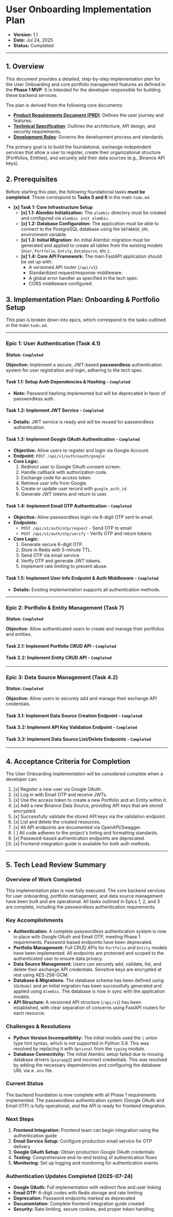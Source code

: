 # User Onboarding Implementation Plan

- **Version:** 1.1
- **Date:** Jul 24, 2025
- **Status:** Completed

---

## 1. Overview

This document provides a detailed, step-by-step implementation plan for the User Onboarding and core portfolio management features as defined in the **Phase 1 MVP**. It is intended for the developer responsible for building these backend services.

The plan is derived from the following core documents:
- **[Product Requirements Document (PRD)](./prd.md)**: Defines the user journey and features.
- **[Technical Specification](./tech_spec.md)**: Outlines the architecture, API design, and security requirements.
- **[Development Rules](./rules.md)**: Governs the development process and standards.

The primary goal is to build the foundational, exchange-independent services that allow a user to register, create their organizational structure (Portfolios, Entities), and securely add their data sources (e.g., Binance API keys).

## 2. Prerequisites

Before starting this plan, the following foundational tasks **must be completed**. These correspond to **Tasks 5 and 6** in the main `todo.md`.

-   **[x] Task 1: Core Infrastructure Setup**
    -   **[x] 1.1: Alembic Initialization:** The `alembic` directory must be created and configured via `alembic init alembic`.
    -   **[x] 1.2: Database Configuration:** The application must be able to connect to the PostgreSQL database using the `DATABASE_URL` environment variable.
    -   **[x] 1.3: Initial Migration:** An initial Alembic migration must be generated and applied to create all tables from the existing models (`User`, `Portfolio`, `Entity`, `DataSource`, etc.).
    -   **[x] 1.4: Core API Framework:** The main FastAPI application should be set up with:
        -   A versioned API router (`/api/v1`).
        -   Standardized request/response middleware.
        -   A global error handler as specified in the tech spec.
        -   CORS middleware configured.

## 3. Implementation Plan: Onboarding & Portfolio Setup

This plan is broken down into epics, which correspond to the tasks outlined in the main `todo.md`.

---

### **Epic 1: User Authentication (Task 4.1)**
**Status: `Completed`**

**Objective:** Implement a secure, JWT-based **passwordless** authentication system for user registration and login, adhering to the tech spec.

#### **Task 1.1: Setup Auth Dependencies & Hashing** - `Completed`
- **Note:** Password hashing implemented but will be deprecated in favor of passwordless auth.

#### **Task 1.2: Implement JWT Service** - `Completed`
- **Details:** JWT service is ready and will be reused for passwordless authentication.

#### **Task 1.3: Implement Google OAuth Authentication** - `Completed`
- **Objective:** Allow users to register and login via Google Account.
- **Endpoint:** `POST /api/v1/auth/oauth/google`
- **Core Logic:**
    1. Redirect user to Google OAuth consent screen.
    2. Handle callback with authorization code.
    3. Exchange code for access token.
    4. Retrieve user info from Google.
    5. Create or update user record with `google_auth_id`.
    6. Generate JWT tokens and return to user.

#### **Task 1.4: Implement Email OTP Authentication** - `Completed`
- **Objective:** Allow passwordless login via 6-digit OTP sent to email.
- **Endpoints:**
    - `POST /api/v1/auth/otp/request` - Send OTP to email
    - `POST /api/v1/auth/otp/verify` - Verify OTP and return tokens
- **Core Logic:**
    1. Generate secure 6-digit OTP.
    2. Store in Redis with 5-minute TTL.
    3. Send OTP via email service.
    4. Verify OTP and generate JWT tokens.
    5. Implement rate limiting to prevent abuse.

#### **Task 1.5: Implement User Info Endpoint & Auth Middleware** - `Completed`
- **Details:** Existing implementation supports all authentication methods.

---

### **Epic 2: Portfolio & Entity Management (Task 7)**
**Status: `Completed`**

**Objective:** Allow authenticated users to create and manage their portfolios and entities.

#### **Task 2.1: Implement Portfolio CRUD API** - `Completed`
#### **Task 2.2: Implement Entity CRUD API** - `Completed`

---

### **Epic 3: Data Source Management (Task 4.2)**
**Status: `Completed`**

**Objective:** Allow users to securely add and manage their exchange API credentials.

#### **Task 3.1: Implement Data Source Creation Endpoint** - `Completed`
#### **Task 3.2: Implement API Key Validation Endpoint** - `Completed`
#### **Task 3.3: Implement Data Source List/Delete Endpoints** - `Completed`

---

## 4. Acceptance Criteria for Completion

The User Onboarding implementation will be considered complete when a developer can:
1.  [x] Register a new user via Google OAuth.
2.  [x] Log in with Email OTP and receive JWTs.
3.  [x] Use the access token to create a new Portfolio and an Entity within it.
4.  [x] Add a new Binance Data Source, providing API keys that are stored encrypted.
5.  [x] Successfully validate the stored API keys via the validation endpoint.
6.  [x] List and delete the created resources.
7.  [x] All API endpoints are documented via OpenAPI/Swagger.
8.  [ ] All code adheres to the project's linting and formatting standards.
9.  [x] Password-based authentication endpoints are deprecated.
10. [x] Frontend integration guide is available for both auth methods.

---

## 5. Tech Lead Review Summary

### Overview of Work Completed
This implementation plan is now fully executed. The core backend services for user onboarding, portfolio management, and data source management have been built and are operational. All tasks outlined in Epics 1, 2, and 3 are complete, including the passwordless authentication requirements.

### Key Accomplishments
-   **Authentication:** A complete passwordless authentication system is now in place with Google OAuth and Email OTP, meeting Phase 1 requirements. Password-based endpoints have been deprecated.
-   **Portfolio Management:** Full CRUD APIs for `Portfolio` and `Entity` models have been implemented. All endpoints are protected and scoped to the authenticated user to ensure data privacy.
-   **Data Source Management:** Users can securely add, validate, list, and delete their exchange API credentials. Sensitive keys are encrypted at rest using AES-256-GCM.
-   **Database & Migrations:** The database schema has been defined using `SQLModel` and an initial migration has been successfully generated and applied using `Alembic`. The database is now in sync with the application models.
-   **API Structure:** A versioned API structure (`/api/v1`) has been established, with clear separation of concerns using FastAPI routers for each resource.

### Challenges & Resolutions
-   **Python Version Incompatibility:** The initial models used the `|` union type hint syntax, which is not supported in Python 3.9. This was resolved by replacing it with `Optional` from the `typing` module.
-   **Database Connectivity:** The initial Alembic setup failed due to missing database drivers (`psycopg2`) and incorrect credentials. This was resolved by adding the necessary dependencies and configuring the database URL via a `.env` file.

### Current Status
The backend foundation is now complete with all Phase 1 requirements implemented. The passwordless authentication system (Google OAuth and Email OTP) is fully operational, and the API is ready for frontend integration.

### Next Steps
1. **Frontend Integration:** Frontend team can begin integration using the authentication guide
2. **Email Service Setup:** Configure production email service for OTP delivery
3. **Google OAuth Setup:** Obtain production Google OAuth credentials
4. **Testing:** Comprehensive end-to-end testing of authentication flows
5. **Monitoring:** Set up logging and monitoring for authentication events

### Authentication Updates Completed (2025-07-24)
-   **Google OAuth:** Full implementation with redirect flow and user linking
-   **Email OTP:** 6-digit codes with Redis storage and rate limiting
-   **Deprecation:** Password endpoints marked as deprecated
-   **Documentation:** Complete frontend integration guide created
-   **Security:** Rate limiting, secure cookies, and proper token handling